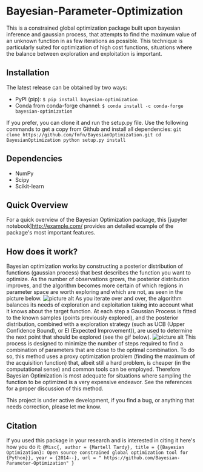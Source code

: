 # Bayesian-Parameter-Optimization #

This is a constrained global optimization package built upon bayesian inference and gaussian process, that attempts to find the maximum value of an unknown function in as few iterations as possible. This technique is particularly suited for optimization of high cost functions, situations where the balance between exploration and exploitation is important.

## Installation ##
The latest release can be obtained by two ways:
* PyPI (pip):
`$ pip install bayesian-optimization`
* Conda from conda-forge channel:
`$ conda install -c conda-forge bayesian-optimization`

If you prefer, you can clone it and run the setup.py file. Use the following commands to get a copy from Github and install all dependencies:
`git clone https://github.com/fmfn/BayesianOptimization.git
cd BayesianOptimization
python setup.py install`

## Dependencies ##
* NumPy
* Scipy
* Scikit-learn

## Quick Overview ##
For a quick overview of the Bayesian Optimization package, this [jupyter notebook]<http://example.com/> provides an detailed example of the package's most important features.

## How does it work? ##
Bayesian optimization works by constructing a posterior distribution of functions (gaussian process) that best describes the function you want to optimize. As the number of observations grows, the posterior distribution improves, and the algorithm becomes more certain of which regions in parameter space are worth exploring and which are not, as seen in the picture below.
![picture alt](http://via.placeholder.com/15.31x9.29 "bo_example.png")
As you iterate over and over, the algorithm balances its needs of exploration and exploitation taking into account what it knows about the target function. At each step a Gaussian Process is fitted to the known samples (points previously explored), and the posterior distribution, combined with a exploration strategy (such as UCB (Upper Confidence Bound), or EI (Expected Improvement)), are used to determine the next point that should be explored (see the gif below).
![picture alt](http://via.placeholder.com/15.31x9.29 "bayesian_optimization.gif")
This process is designed to minimize the number of steps required to find a combination of parameters that are close to the optimal combination. To do so, this method uses a proxy optimization problem (finding the maximum of the acquisition function) that, albeit still a hard problem, is cheaper (in the computational sense) and common tools can be employed. Therefore Bayesian Optimization is most adequate for situations where sampling the function to be optimized is a very expensive endeavor. See the references for a proper discussion of this method.

This project is under active development, if you find a bug, or anything that needs correction, please let me know.

## Citation ##
If you used this package in your research and is interested in citing it here's how you do it:
`@Misc{,
    author = {Martell Tardy},
    title = {{Bayesian Optimization}: Open source constrained global optimization tool for {Python}},
    year = {2014--},
    url = " https://github.com/Bayesian-Parameter-Optimization"
}`
